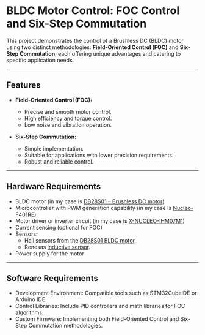 # BLDC Motor Control: FOC Control and Six-Step Commutation

This project demonstrates the control of a Brushless DC (BLDC) motor using two distinct methodologies: **Field-Oriented Control (FOC)** and **Six-Step Commutation**, each offering unique advantages and catering to specific application needs.

---

## Features

- **Field-Oriented Control (FOC):**
  - Precise and smooth motor control.
  - High efficiency and torque control.
  - Low noise and vibration operation.

- **Six-Step Commutation:**
  - Simple implementation.
  - Suitable for applications with lower precision requirements.
  - Robust and reliable control.

---

## Hardware Requirements

- BLDC motor (in my case is [DB28S01 – 	Brushless DC motor](Documents/DB28S01.pdf))
- Microcontroller with PWM generation capability (in my case is [Nucleo-F401RE](https://www.st.com/en/evaluation-tools/nucleo-f401re.html))
- Motor driver or inverter circuit (in my case is [X-NUCLEO-IHM07M1](https://www.st.com/en/ecosystems/x-nucleo-ihm07m1.html))
- Current sensing (optional for FOC)
- Sensors:
    - Hall sensors from the [DB28S01 BLDC motor](Documents/DB28S01.pdf).
    - Renesas [inductive sensor](Documents/REN_IPS2550-Datasheet_DST_20240424.pdf).
- Power supply for the motor

---

## Software Requirements

- Development Environment: Compatible tools such as STM32CubeIDE or Arduino IDE.
- Control Libraries: Include PID controllers and math libraries for FOC algorithms.
- Custom Firmware: Implementing both Field-Oriented Control and Six-Step Commutation methodologies.

